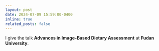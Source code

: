 ```yaml
---
layout: post
date: 2024-07-09 15:59:00-0400
inline: true
related_posts: false
---
```


I give the talk **Advances in Image-Based Dietary Assessment** at **Fudan University**.
